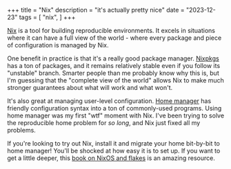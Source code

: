 +++
title = "Nix"
description = "it's actually pretty nice"
date = "2023-12-23"
tags = [
  "nix",
]
+++

[Nix](https://nixos.org/) is a tool for building reproducible environments. It excels in situations where it can have a full view of the world - where every package and piece of configuration is managed by Nix.

One benefit in practice is that it's a really good package manager. [Nixpkgs](https://github.com/NixOS/nixpkgs) has a ton of packages, and it remains relatively stable even if you follow its "unstable" branch. Smarter people than me probably know why this is, but I'm guessing that the "complete view of the world" allows Nix to make much stronger guarantees about what will work and what won't.

It's also great at managing user-level configuration. [Home manager](https://github.com/nix-community/home-manager) has friendly configuration syntax into a ton of commonly-used programs. Using home manager was my first "wtf" moment with Nix. I've been trying to solve the reproducible home problem for _so long_, and Nix just fixed all my problems.

If you're looking to try out Nix, install it and migrate your home bit-by-bit to home manager! You'll be shocked at how easy it is to set up. If you want to get a little deeper, this [book on NixOS and flakes](https://nixos-and-flakes.thiscute.world/) is an amazing resource.